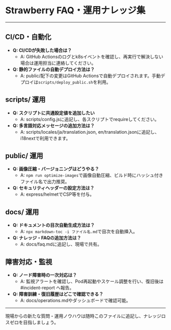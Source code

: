 # Strawberry FAQ・運用ナレッジ集

---

## CI/CD・自動化
- **Q: CI/CDが失敗した場合は？**
  - A: GitHub Actionsのログとk8sイベントを確認し、再実行で解決しない場合は運用担当に連絡してください。
- **Q: 静的ファイルの自動デプロイ方法は？**
  - A: public/配下の変更はGitHub Actionsで自動デプロイされます。手動デプロイは`scripts/deploy_public.sh`を利用。

## scripts/ 運用
- **Q: スクリプトに共通設定値を追加したい**
  - A: scripts/config.jsに追記し、各スクリプトでrequireしてください。
- **Q: 多言語対応メッセージの追加方法は？**
  - A: scripts/locales/ja/translation.json, en/translation.jsonに追記し、i18nextで利用できます。

## public/ 運用
- **Q: 画像圧縮・バージョニングはどうやる？**
  - A: `npm run optimize-images`で画像自動圧縮、ビルド時にハッシュ付きファイル名で出力推奨。
- **Q: セキュリティヘッダーの設定方法は？**
  - A: express/helmetでCSP等を付与。

## docs/ 運用
- **Q: ドキュメントの目次自動生成方法は？**
  - A: `npx markdown-toc -i ファイル名.md`で目次を自動挿入。
- **Q: ナレッジ・FAQの追加方法は？**
  - A: docs/faq.mdに追記し、現場で共有。

## 障害対応・監視
- **Q: ノード障害時の一次対応は？**
  - A: 監視アラートを確認し、Pod再起動やスケール調整を行い、復旧後は #incident-report へ報告。
- **Q: 障害訓練・復旧履歴はどこで確認できる？**
  - A: docs/operations.mdやダッシュボードで確認可能。

---

現場からの新たな質問・運用ノウハウは随時このファイルに追記し、ナレッジロスゼロを目指しましょう。
